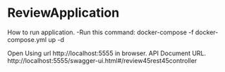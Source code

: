 # ReviewApplication
How to run application.
-Run this command: docker-compose -f docker-compose.yml up -d 

Open Using url  http://localhost:5555 in browser.
API Document URL. http://localhost:5555/swagger-ui.html#/review45rest45controller
